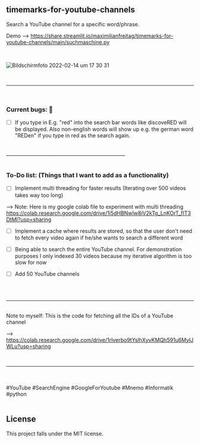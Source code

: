 ## timemarks-for-youtube-channels

Search a YouTube channel for a specific word/phrase. 

Demo --> https://share.streamlit.io/maximilianfreitag/timemarks-for-youtube-channels/main/suchmaschine.py

<br>

![Bildschirmfoto 2022-02-14 um 17 30 31](https://user-images.githubusercontent.com/46624616/153905222-e51d9d3d-17d2-49b4-b06f-58172cb718b9.png)




<br>


__________________________________________________

<br>

### Current bugs: 🐞

- [ ] If you type in E.g. "red" into the search bar words like discoveRED will be displayed. Also non-english words will show up e.g. the german word "REDen" if you type in red as the search again.


<br>
__________________________________________________

<br>
<br>

### To-Do list: (Things that I want to add as a functionality)

- [ ] Implement multi threading for faster results (Iterating over 500 videos takes way too long)

--> Note: Here is my google colab file to experiment with multi threading https://colab.research.google.com/drive/1i5dHBNwIw8iV2kTg_LnKOrT_fIT3DtMI?usp=sharing

- [ ] Implement a cache where results are stored, so that the user don't need to fetch every video again if he/she wants to search a different word
- [ ] Being able to search the entire YouTube channel. For demonstration purposes I only indexed 30 videos because my iterative algorithm is too slow for now
- [ ] Add 50 YouTube channels


<br>
<br>

__________________________________________________

<br>
Note to myself: This is the code for fetching all the IDs of a YouTube channel

--> https://colab.research.google.com/drive/1rlverbo9tYslhXyvKMQh591u6MylJWLu?usp=sharing

<br>

__________________________________________________
<br />
<br />
#YouTube #SearchEngine #GoogleForYoutube #Mnemo #Informatik #python 
<br />
<br />



## License
This project falls under the MIT license.

